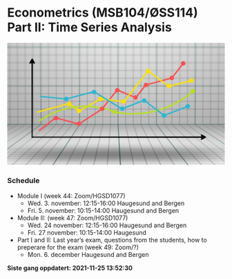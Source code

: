 Econometrics (MSB104/ØSS114) Part II: Time Series Analysis
================

![](man/figures/ts.jpg)

### Schedule

-   Module I (week 44: Zoom/HGSD1077)
    -   Wed. 3. november: 12:15-16:00 Haugesund and Bergen
    -   Fri. 5. november: 10:15-14:00 Haugesund and Bergen
-   Module II: (week 47: Zoom/HGSD1077)
    -   Wed. 24 november: 12:15-16:00 Haugesund and Bergen
    -   Fri. 27 november: 10:15-14:00 Haugesund
-   Part I and II: Last year’s exam, questions from the students, how to
    preperare for the exam (week 49: Zoom/?)
    -   Mon. 6. december Haugesund and Bergen

**Siste gang oppdatert: 2021-11-25 13:52:30**
